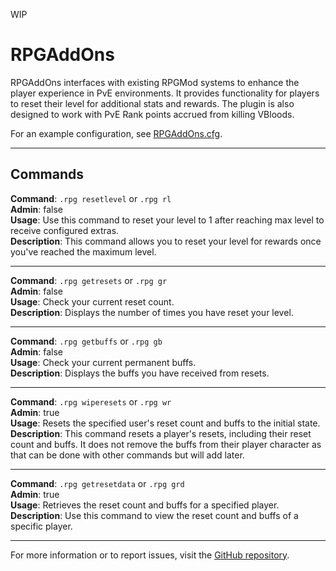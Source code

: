 WIP
# RPGAddOns

RPGAddOns interfaces with existing RPGMod systems to enhance the player experience in PvE environments. It provides functionality for players to reset their level for additional stats and rewards. The plugin is also designed to work with PvE Rank points accrued from killing VBloods.

For an example configuration, see [RPGAddOns.cfg](https://github.com/mfoltz/BlueBuilds/blob/master/RPGAddOns.cfg).

---

## Commands

**Command**: `.rpg resetlevel` or `.rpg rl`  
**Admin**: false  
**Usage**: Use this command to reset your level to 1 after reaching max level to receive configured extras.  
**Description**: This command allows you to reset your level for rewards once you've reached the maximum level.

---

**Command**: `.rpg getresets` or `.rpg gr`  
**Admin**: false  
**Usage**: Check your current reset count.  
**Description**: Displays the number of times you have reset your level.

---

**Command**: `.rpg getbuffs` or `.rpg gb`  
**Admin**: false  
**Usage**: Check your current permanent buffs.  
**Description**: Displays the buffs you have received from resets.

---

**Command**: `.rpg wiperesets` or `.rpg wr`  
**Admin**: true  
**Usage**: Resets the specified user's reset count and buffs to the initial state.  
**Description**: This command resets a player's resets, including their reset count and buffs. It does not remove the buffs from their player character as that can be done with other commands but will add later.

---

**Command**: `.rpg getresetdata` or `.rpg grd`  
**Admin**: true  
**Usage**: Retrieves the reset count and buffs for a specified player.  
**Description**: Use this command to view the reset count and buffs of a specific player.

---

For more information or to report issues, visit the [GitHub repository](https://github.com/mfoltz/BlueBuilds/tree/NagaAlpha1).
